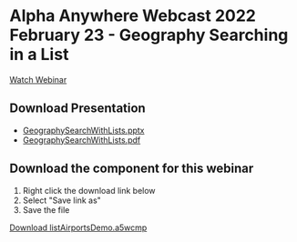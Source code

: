 # Alpha Anywhere Webcast 2022 February 23 - Geography Searching in a List

[Watch Webinar](https://youtu.be/-Bw6Zl6Dq0E)

## Download Presentation
 - [GeographySearchWithLists.pptx](https://github.com/alphaanywhere/Alpha-Anywhere-Webinars/raw/master/2022%2002%2023/GeographSearchWithLists.pptx)
 - [GeographySearchWithLists.pdf](https://github.com/alphaanywhere/Alpha-Anywhere-Webinars/raw/master/2022%2002%2023/GeographSearchWithLists.pdf)

## Download the component for this webinar

1. Right click the download link below
2. Select "Save link as"
3. Save the file

<a id="raw-url" href="https://raw.githubusercontent.com/alphaanywhere/Alpha-Anywhere-Webinars/master/2022%2002%2023/listAirportsDemo.a5wcmp">Download listAirportsDemo.a5wcmp</a>